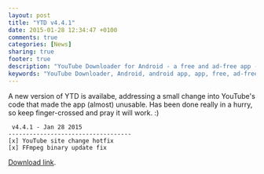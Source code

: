 ```yaml
---
layout: post
title: "YTD v4.4.1"
date: 2015-01-28 12:34:47 +0100
comments: true
categories: [News]
sharing: true
footer: true
description: "YouTube Downloader for Android - a free and ad-free app - new version"
keywords: "YouTube Downloader, Android, android app, app, free, ad-free, no ads, dentex, video, YouTube, downloader, ffmpeg, audio, music, video, extraction, mp3, easy, dentex, 1080p, 720p, HD, 3gp, webm, mp4, m4a, ogg, flv"
---
```

A new version of YTD is availabe, addressing a small change into YouTube's code that made the app (almost) unusable. 
Has been done really in a hurry, so keep finger-crossed and pray it will work.  :)

     v4.4.1 - Jan 28 2015
    -----------------------------------
    [x] YouTube site change hotfix
    [x] FFmpeg binary update fix

[Download link](http://dentex.github.io/files/apk/latest/dentex.youtube.downloader.apk).
